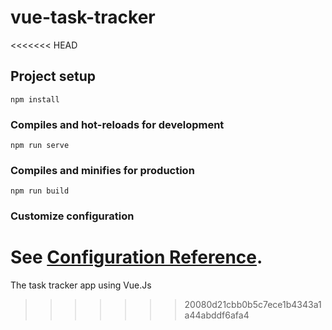 # vue-task-tracker
<<<<<<< HEAD

## Project setup
```
npm install
```

### Compiles and hot-reloads for development
```
npm run serve
```

### Compiles and minifies for production
```
npm run build
```

### Customize configuration
See [Configuration Reference](https://cli.vuejs.org/config/).
=======
The task tracker app using Vue.Js
>>>>>>> 20080d21cbb0b5c7ece1b4343a1a44abddf6afa4
